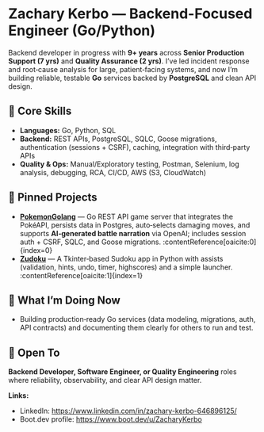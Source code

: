 # Zachary Kerbo — Backend-Focused Engineer (Go/Python)

Backend developer in progress with **9+ years** across **Senior Production Support (7 yrs)** and **Quality Assurance (2 yrs)**. I’ve led incident response and root‑cause analysis for large, patient‑facing systems, and now I’m building reliable, testable **Go** services backed by **PostgreSQL** and clean API design.

## 🧰 Core Skills
- **Languages:** Go, Python, SQL  
- **Backend:** REST APIs, PostgreSQL, SQLC, Goose migrations, authentication (sessions + CSRF), caching, integration with third‑party APIs  
- **Quality & Ops:** Manual/Exploratory testing, Postman, Selenium, log analysis, debugging, RCA, CI/CD, AWS (S3, CloudWatch)  

## 📌 Pinned Projects
- **[PokemonGolang](https://github.com/JadedPigeon/PokemonGolang)** — Go REST API game server that integrates the PokéAPI, persists data in Postgres, auto‑selects damaging moves, and supports **AI‑generated battle narration** via OpenAI; includes session auth + CSRF, SQLC, and Goose migrations. :contentReference[oaicite:0]{index=0}  
- **[Zudoku](https://github.com/JadedPigeon/Zudoku)** — A Tkinter‑based Sudoku app in Python with assists (validation, hints, undo, timer, highscores) and a simple launcher. :contentReference[oaicite:1]{index=1}

## 🎯 What I’m Doing Now
- Building production‑ready Go services (data modeling, migrations, auth, API contracts) and documenting them clearly for others to run and test.

## 🤝 Open To
**Backend Developer, Software Engineer, or Quality Engineering** roles where reliability, observability, and clear API design matter.

**Links:**  
- LinkedIn: https://www.linkedin.com/in/zachary-kerbo-646896125/  
- Boot.dev profile: https://www.boot.dev/u/ZacharyKerbo
